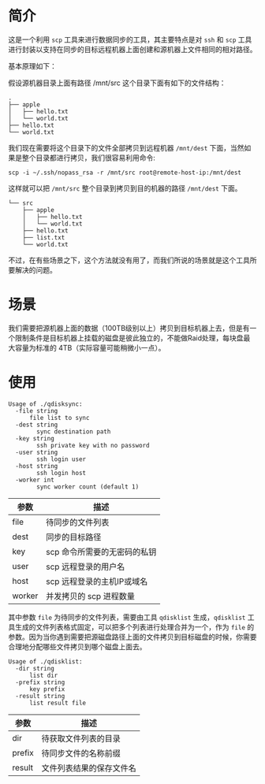 # 简介

这是一个利用 `scp` 工具来进行数据同步的工具，其主要特点是对 `ssh` 和 `scp` 工具进行封装以支持在同步的目标远程机器上面创建和源机器上文件相同的相对路径。

基本原理如下：

假设源机器目录上面有路径 /mnt/src 这个目录下面有如下的文件结构：

```
.
├── apple
│   ├── hello.txt
│   └── world.txt
├── hello.txt
└── world.txt
```

我们现在需要将这个目录下的文件全部拷贝到远程机器 `/mnt/dest`  下面，当然如果是整个目录都进行拷贝，我们很容易利用命令:

```
scp -i ~/.ssh/nopass_rsa -r /mnt/src root@remote-host-ip:/mnt/dest
```

这样就可以把 `/mnt/src` 整个目录到拷贝到目的机器的路径 `/mnt/dest` 下面。

```
└── src
    ├── apple
    │   ├── hello.txt
    │   └── world.txt
    ├── hello.txt
    ├── list.txt
    └── world.txt
```

不过，在有些场景之下，这个方法就没有用了，而我们所说的场景就是这个工具所要解决的问题。

# 场景

我们需要把源机器上面的数据（100TB级别以上）拷贝到目标机器上去，但是有一个限制条件是目标机器上挂载的磁盘是彼此独立的，不能做Raid处理，每块盘最大容量为标准的 4TB（实际容量可能稍微小一点）。


# 使用

```
Usage of ./qdisksync:
  -file string
      file list to sync
  -dest string
    	sync destination path
  -key string
    	ssh private key with no password
  -user string
    	ssh login user
  -host string
		ssh login host
  -worker int
    	sync worker count (default 1)
```

|参数|描述|
|----|----|
|file|待同步的文件列表|
|dest|同步的目标路径|
|key|scp 命令所需要的无密码的私钥|
|user|scp 远程登录的用户名|
|host|scp 远程登录的主机IP或域名|
|worker|并发拷贝的 scp 进程数量|

其中参数 `file` 为待同步的文件列表，需要由工具 `qdisklist` 生成，`qdisklist` 工具生成的文件列表格式固定，可以把多个列表进行处理合并为一个，作为 `file`  的参数。因为当你遇到需要把源磁盘路径上面的文件拷贝到目标磁盘的时候，你需要合理地分配哪些文件拷贝到哪个磁盘上面去。


```
Usage of ./qdisklist:
  -dir string
      list dir
  -prefix string
      key prefix
  -result string
      list result file
```

|参数|描述|
|---|----|
|dir|待获取文件列表的目录|
|prefix|待同步文件的名称前缀|
|result|文件列表结果的保存文件名|